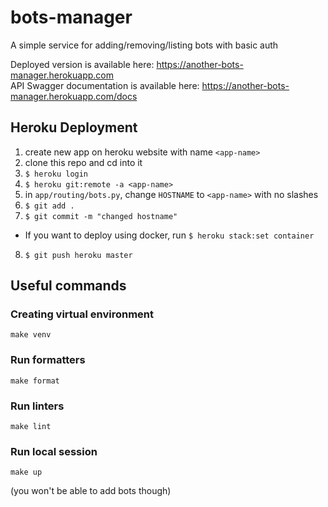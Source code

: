 # bots-manager

A simple service for adding/removing/listing bots with basic auth

Deployed version is available here: https://another-bots-manager.herokuapp.com <br>
API Swagger documentation is available here: https://another-bots-manager.herokuapp.com/docs

## Heroku Deployment

1. create new app on heroku website with name `<app-name>`
2. clone this repo and cd into it
3. `$ heroku login`
4. `$ heroku git:remote -a <app-name>`
5. in `app/routing/bots.py`, change `HOSTNAME` to  `<app-name>` with no slashes
6. `$ git add .` 
7. `$ git commit -m "changed hostname"`

- If you want to deploy using docker, run `$ heroku stack:set container`

8. `$ git push heroku master`


## Useful commands

### Creating virtual environment
```
make venv
```

### Run formatters
```
make format
```

### Run linters
```
make lint
```

### Run local session
```
make up
```
(you won't be able to add bots though)

